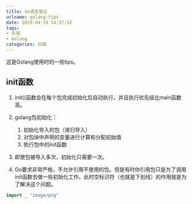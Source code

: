 ```yaml
---
title: Go语言笔记
urlname: golang-tips
date: 2019-04-18 14:37:52
tags:
- 后端
- Golang
categories: 后端
---
```

这是Golang使用时的一些tips。
<!-- more -->

## init函数
1. init()函数会在每个包完成初始化后自动执行，并且执行优先级比main函数高。
2. golang包初始化：
    1. 初始化导入的包（递归导入）
    2. 对包块中声明的变量进行计算和分配初始值
    3. 执行包中的init函数

3. 即使包被导入多次，初始化只需要一次。  
4. Go要求非常严格，不允许引用不使用的包。但是有时你引用包只是为了调用init函数去做一些初始化工作。此时空标识符（也就是下划线）的作用就是为了解决这个问题。
```go
import _ "image/png"
```


